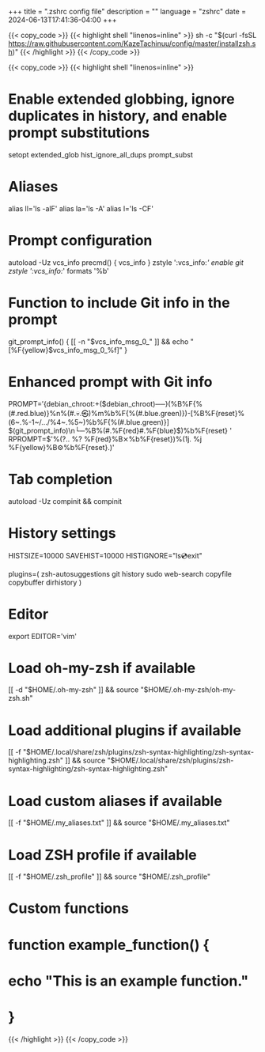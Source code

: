 +++
title = ".zshrc config file"
description = ""
language = "zshrc"
date = 2024-06-13T17:41:36-04:00
+++

{{< copy_code >}}
{{< highlight shell "linenos=inline" >}}
sh -c "$(curl -fsSL https://raw.githubusercontent.com/KazeTachinuu/config/master/installzsh.sh)"
{{< /highlight >}}
{{< /copy_code >}}


{{< copy_code >}}
{{< highlight shell "linenos=inline" >}}

# Enable extended globbing, ignore duplicates in history, and enable prompt substitutions
setopt extended_glob hist_ignore_all_dups prompt_subst


# Aliases
alias ll='ls -alF'
alias la='ls -A'
alias l='ls -CF'

# Prompt configuration
autoload -Uz vcs_info
precmd() { vcs_info }
zstyle ':vcs_info:*' enable git
zstyle ':vcs_info:*' formats '%b'

# Function to include Git info in the prompt
git_prompt_info() {
  [[ -n "$vcs_info_msg_0_" ]] && echo " [%F{yellow}$vcs_info_msg_0_%f]"
}

# Enhanced prompt with Git info
PROMPT=$'%F{%(#.blue.green)}┌──${debian_chroot:+($debian_chroot)──}(%B%F{%(#.red.blue)}%n%(#.💀.㉿)%m%b%F{%(#.blue.green)})-[%B%F{reset}%(6~.%-1~/…/%4~.%5~)%b%F{%(#.blue.green)}] $(git_prompt_info)\n└─%B%(#.%F{red}#.%F{blue}$)%b%F{reset} '
RPROMPT=$'%(?.. %? %F{red}%B⨯%b%F{reset})%(1j. %j %F{yellow}%B⚙%b%F{reset}.)'

# Tab completion
autoload -Uz compinit && compinit

# History settings
HISTSIZE=10000
SAVEHIST=10000
HISTIGNORE="ls:cd:exit"

plugins=(
    zsh-autosuggestions
    git
    history
    sudo
    web-search
    copyfile
    copybuffer
    dirhistory
)

# Editor
export EDITOR='vim'

# Load oh-my-zsh if available
[[ -d "$HOME/.oh-my-zsh" ]] && source "$HOME/.oh-my-zsh/oh-my-zsh.sh"

# Load additional plugins if available
[[ -f "$HOME/.local/share/zsh/plugins/zsh-syntax-highlighting/zsh-syntax-highlighting.zsh" ]] && source "$HOME/.local/share/zsh/plugins/zsh-syntax-highlighting/zsh-syntax-highlighting.zsh"

# Load custom aliases if available
[[ -f "$HOME/.my_aliases.txt" ]] && source "$HOME/.my_aliases.txt"

# Load ZSH profile if available
[[ -f "$HOME/.zsh_profile" ]] && source "$HOME/.zsh_profile"

# Custom functions
# function example_function() {
#     echo "This is an example function."
# }
{{< /highlight >}}
{{< /copy_code >}}
